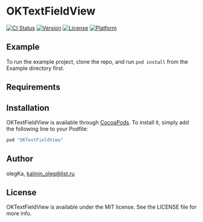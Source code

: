 # OKTextFieldView

[![CI Status](http://img.shields.io/travis/olegKa/OKTextFieldView.svg?style=flat)](https://travis-ci.org/olegKa/OKTextFieldView)
[![Version](https://img.shields.io/cocoapods/v/OKTextFieldView.svg?style=flat)](http://cocoapods.org/pods/OKTextFieldView)
[![License](https://img.shields.io/cocoapods/l/OKTextFieldView.svg?style=flat)](http://cocoapods.org/pods/OKTextFieldView)
[![Platform](https://img.shields.io/cocoapods/p/OKTextFieldView.svg?style=flat)](http://cocoapods.org/pods/OKTextFieldView)

## Example

To run the example project, clone the repo, and run `pod install` from the Example directory first.

## Requirements

## Installation

OKTextFieldView is available through [CocoaPods](http://cocoapods.org). To install
it, simply add the following line to your Podfile:

```ruby
pod "OKTextFieldView"
```

## Author

olegKa, kalinin_oleg@list.ru

## License

OKTextFieldView is available under the MIT license. See the LICENSE file for more info.
